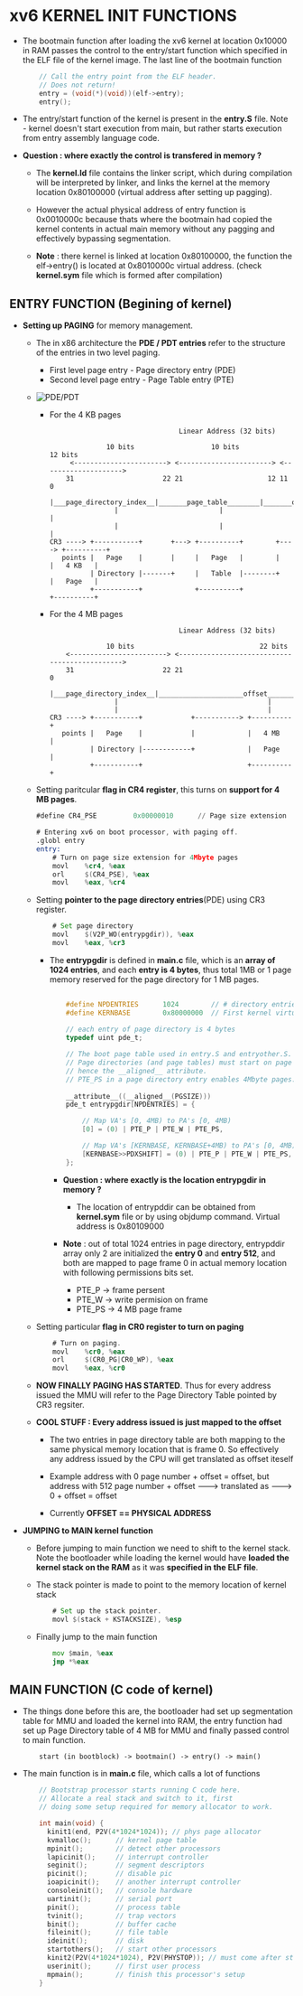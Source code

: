 # xv6 KERNEL INIT FUNCTIONS

* The bootmain function after loading the xv6 kernel at location 0x10000 in 
  RAM passes the control to the entry/start function which specified in the ELF 
  file of the kernel image. The last line of the bootmain function 

    ```c
        // Call the entry point from the ELF header.
        // Does not return!
        entry = (void(*)(void))(elf->entry);
        entry();
    ```

* The entry/start function of the kernel is present in the **entry.S** file.
  Note - kernel doesn't start execution from main, but rather starts execution
  from entry assembly language code.

* **Question : where exactly the control is transfered in memory ?**

    + The **kernel.ld** file contains the linker script, which during
      compilation will be interpreted by linker, and links the kernel at the
      memory location 0x80100000 (virtual address after setting up pagging). 
      
    + However the actual physical address of entry function is 0x0010000c
      because thats where the bootmain had copied the kernel contents in
      actual main memory without any pagging and effectively bypassing
      segmentation.

    + **Note** : there kernel is linked at location 0x80100000, the function 
      the elf->entry() is located at 0x8010000c virtual address. 
      (check **kernel.sym** file which is formed after compilation)


## ENTRY FUNCTION (Begining of kernel)

* **Setting up PAGING** for memory management.

    + The in x86 architecture the **PDE / PDT entries** refer to the structure 
      of the entries in two level paging. 
        + First level page entry - Page directory entry (PDE)
        + Second level page entry - Page Table entry (PTE)

    + ![PDE/PDT](https://www.viralpatel.net/taj/tutorial/image/page_table_entry.gif)

        + For the 4 KB pages 

            ```text
                                            Linear Address (32 bits)

                          10 bits                   10 bits                 12 bits
                 <-----------------------> <-----------------------> <--------------------> 
                31                      22 21                     12 11                   0
                |___page_directory_index__|_______page_table________|_______offset________|
                            |                         |                        |
                            |                         |                        |
            CR3 ----> +-----------+       +---> +----------+        +----> +----------+
               points |   Page    |       |     |   Page   |        |      |   4 KB   |
                      | Directory |-------+     |   Table  |--------+      |   Page   |
                      +-----------+             +----------+               +----------+

            ```

        + For the 4 MB pages

            ```text
                                            Linear Address (32 bits)

                          10 bits                               22 bits          
                <------------------------> <----------------------------------------------> 
                31                      22 21                                             0
                |___page_directory_index__|_____________________offset____________________|
                            |                                     |                       
                            |                                     |                      
            CR3 ----> +-----------+            +-----------> +----------+
               points |   Page    |            |             |   4 MB   |
                      | Directory |------------+             |   Page   |
                      +-----------+                          +----------+
            
            ```
       
    + Setting paritcular **flag in CR4 register**, this turns on **support for 4 MB pages**.

        ```asm
        #define CR4_PSE         0x00000010      // Page size extension
        
        # Entering xv6 on boot processor, with paging off.
        .globl entry
        entry:
            # Turn on page size extension for 4Mbyte pages
            movl    %cr4, %eax
            orl     $(CR4_PSE), %eax
            movl    %eax, %cr4
        ```

    + Setting **pointer to the page directory entries**(PDE) using CR3 register.
        
        ```asm
            # Set page directory
            movl    $(V2P_WO(entrypgdir)), %eax
            movl    %eax, %cr3
        ```

        + The **entrypgdir** is defined in **main.c** file, which is an **array
          of 1024 entries**, and each **entry is 4 bytes**, thus total 1MB or
          1 page memory reserved for the page directory for 1 MB pages.
         
            ```c
                
                #define NPDENTRIES      1024        // # directory entries per page directory
                #define KERNBASE        0x80000000  // First kernel virtual address
                
                // each entry of page directory is 4 bytes 
                typedef uint pde_t;

                // The boot page table used in entry.S and entryother.S.
                // Page directories (and page tables) must start on page boundaries,
                // hence the __aligned__ attribute.
                // PTE_PS in a page directory entry enables 4Mbyte pages.
                
                __attribute__((__aligned__(PGSIZE)))
                pde_t entrypgdir[NPDENTRIES] = {

                    // Map VA's [0, 4MB) to PA's [0, 4MB)
                    [0] = (0) | PTE_P | PTE_W | PTE_PS,

                    // Map VA's [KERNBASE, KERNBASE+4MB) to PA's [0, 4MB)
                    [KERNBASE>>PDXSHIFT] = (0) | PTE_P | PTE_W | PTE_PS,
                };

            ```
            + **Question : where exactly is the location entrypgdir in memory ?**
                + The location of entrypddir can be obtained from **kernel.sym** 
                  file or by using objdump command. Virtual address is 0x80109000
            
            + **Note** : out of total 1024 entries in page directory, entrypddir
              array only 2 are initialized the **entry 0** and **entry 512**, and both 
              are mapped to page frame 0 in actual memory location with following 
              permissions bits set.
                + PTE_P  -> frame persent 
                + PTE_W  -> write permision on frame
                + PTE_PS -> 4 MB page frame
                  
    + Setting particular **flag in CR0 register to turn on paging**

        ```asm
            # Turn on paging.
            movl    %cr0, %eax
            orl     $(CR0_PG|CR0_WP), %eax
            movl    %eax, %cr0
        ```
    + **NOW FINALLY PAGING HAS STARTED**. Thus for every address issued the MMU
       will refer to the Page Directory Table pointed by CR3 regsiter.

    + **COOL STUFF : Every address issued is just mapped to the offset**

        + The two entries in page directory table are both mapping to the same 
          physical memory location that is frame 0. So effectively any address 
          issued by the CPU will get translated as offset iteself

        + Example address with 0 page number + offset = offset, but address with
          512 page number + offset ---> translated as ---> 0 + offset = offset

        + Currently **OFFSET == PHYSICAL ADDRESS**

* **JUMPING to MAIN kernel function**

    + Before jumping to main function we need to shift to the kernel stack.
      Note the bootloader while loading the kernel would have **loaded the kernel
      stack on the RAM** as it was **specified in the ELF file**.

    + The stack pointer is made to point to the memory location of kernel stack
        ```asm
            # Set up the stack pointer.
            movl $(stack + KSTACKSIZE), %esp
        ```
    + Finally jump to the main function 
        ```asm
            mov $main, %eax
            jmp *%eax
        ```

## MAIN FUNCTION (C code of kernel)

* The things done before this are, the bootloader had set up segmentation table 
  for MMU and loaded the kernel into RAM, the entry function had set up Page
  Directory table of 4 MB for MMU and finally passed control to main function.

    ```text
        start (in bootblock) -> bootmain() -> entry() -> main()
    ```

* The main function is in **main.c** file, which calls a lot of functions
    ```c
        // Bootstrap processor starts running C code here.
        // Allocate a real stack and switch to it, first
        // doing some setup required for memory allocator to work.

        int main(void) {
          kinit1(end, P2V(4*1024*1024)); // phys page allocator
          kvmalloc();      // kernel page table
          mpinit();        // detect other processors
          lapicinit();     // interrupt controller
          seginit();       // segment descriptors
          picinit();       // disable pic
          ioapicinit();    // another interrupt controller
          consoleinit();   // console hardware
          uartinit();      // serial port
          pinit();         // process table
          tvinit();        // trap vectors
          binit();         // buffer cache
          fileinit();      // file table
          ideinit();       // disk 
          startothers();   // start other processors
          kinit2(P2V(4*1024*1024), P2V(PHYSTOP)); // must come after startothers()
          userinit();      // first user process
          mpmain();        // finish this processor's setup
        }
    ```


